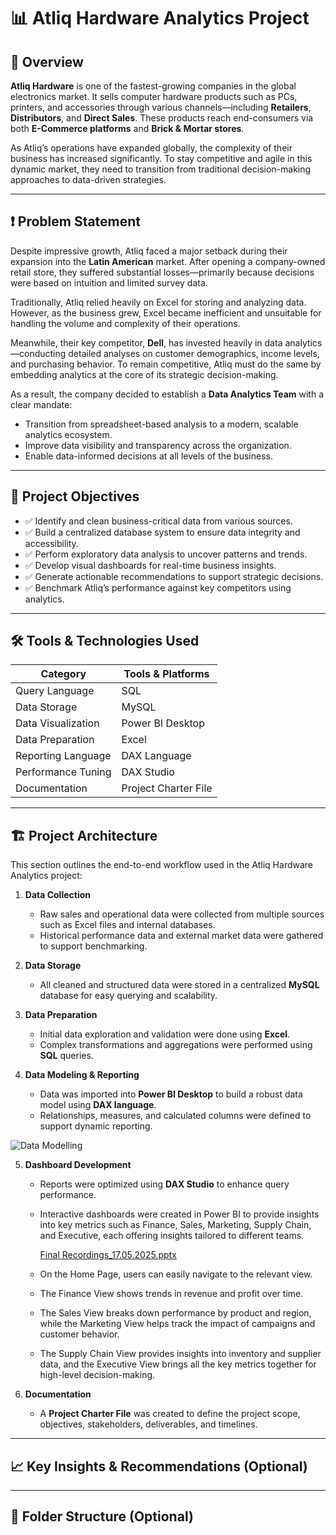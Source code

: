 # 📊 Atliq Hardware Analytics Project

## 📁 Overview

**Atliq Hardware** is one of the fastest-growing companies in the global electronics market. It sells computer hardware products such as PCs, printers, and accessories through various channels—including **Retailers**, **Distributors**, and **Direct Sales**. These products reach end-consumers via both **E-Commerce platforms** and **Brick & Mortar stores**.

As Atliq’s operations have expanded globally, the complexity of their business has increased significantly. To stay competitive and agile in this dynamic market, they need to transition from traditional decision-making approaches to data-driven strategies.

---

## ❗ Problem Statement

Despite impressive growth, Atliq faced a major setback during their expansion into the **Latin American** market. After opening a company-owned retail store, they suffered substantial losses—primarily because decisions were based on intuition and limited survey data.

Traditionally, Atliq relied heavily on Excel for storing and analyzing data. However, as the business grew, Excel became inefficient and unsuitable for handling the volume and complexity of their operations.

Meanwhile, their key competitor, **Dell**, has invested heavily in data analytics—conducting detailed analyses on customer demographics, income levels, and purchasing behavior. To remain competitive, Atliq must do the same by embedding analytics at the core of its strategic decision-making.

As a result, the company decided to establish a **Data Analytics Team** with a clear mandate:
- Transition from spreadsheet-based analysis to a modern, scalable analytics ecosystem.
- Improve data visibility and transparency across the organization.
- Enable data-informed decisions at all levels of the business.

---

## 🎯 Project Objectives

- ✅ Identify and clean business-critical data from various sources.
- ✅ Build a centralized database system to ensure data integrity and accessibility.
- ✅ Perform exploratory data analysis to uncover patterns and trends.
- ✅ Develop visual dashboards for real-time business insights.
- ✅ Generate actionable recommendations to support strategic decisions.
- ✅ Benchmark Atliq’s performance against key competitors using analytics.

---

## 🛠️ Tools & Technologies Used

| Category             | Tools & Platforms                         |
|----------------------|--------------------------------------------|
| Query Language       | SQL                                        |
| Data Storage         | MySQL                                      |
| Data Visualization   | Power BI Desktop                           |
| Data Preparation     | Excel                                      |
| Reporting Language   | DAX Language                               |
| Performance Tuning   | DAX Studio                                 |
| Documentation        | Project Charter File                       |

---

## 🏗️ Project Architecture

This section outlines the end-to-end workflow used in the Atliq Hardware Analytics project:

1. **Data Collection**
   - Raw sales and operational data were collected from multiple sources such as Excel files and internal databases.
   - Historical performance data and external market data were gathered to support benchmarking.

2. **Data Storage**
   - All cleaned and structured data were stored in a centralized **MySQL** database for easy querying and scalability.

3. **Data Preparation**
   - Initial data exploration and validation were done using **Excel**.
   - Complex transformations and aggregations were performed using **SQL** queries.

4. **Data Modeling & Reporting**
   - Data was imported into **Power BI Desktop** to build a robust data model using **DAX language**.
   - Relationships, measures, and calculated columns were defined to support dynamic reporting.
     
![Data Modelling](https://github.com/user-attachments/assets/8a0124a4-c7de-4d3f-b31a-1d4c45a2b01a)

5. **Dashboard Development** 
   - Reports were optimized using **DAX Studio** to enhance query performance.
   - Interactive dashboards were created in Power BI to provide insights into key metrics such as Finance, Sales, Marketing, Supply Chain, and Executive, each offering insights tailored to different teams.
     
     [Final Recordings_17.05.2025.pptx](https://github.com/user-attachments/files/20263650/Final.Recordings_17.05.2025.pptx)

   - On the Home Page, users can easily navigate to the relevant view.
   - The Finance View shows trends in revenue and profit over time.
   - The Sales View breaks down performance by product and region, while the Marketing View helps track the impact of campaigns and customer behavior.
   - The Supply Chain View provides insights into inventory and supplier data, and the Executive View brings all the key metrics together for high-level decision-making.


5. **Documentation**
   - A **Project Charter File** was created to define the project scope, objectives, stakeholders, deliverables, and timelines.

---

## 📈 Key Insights & Recommendations (Optional)

<!-- Add bullet points or visuals to highlight major findings and business recommendations here. -->

---

## 📂 Folder Structure (Optional)

